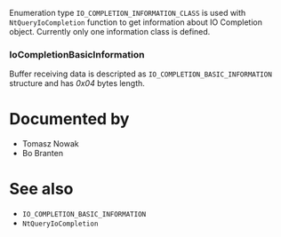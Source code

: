 Enumeration type `IO_COMPLETION_INFORMATION_CLASS` is used with `NtQueryIoCompletion` function to get information about IO Completion object. Currently only one information class is defined.

### IoCompletionBasicInformation

Buffer receiving data is descripted as `IO_COMPLETION_BASIC_INFORMATION` structure and has *0x04* bytes length.

# Documented by

* Tomasz Nowak
* Bo Branten

# See also

* `IO_COMPLETION_BASIC_INFORMATION`
* `NtQueryIoCompletion`
